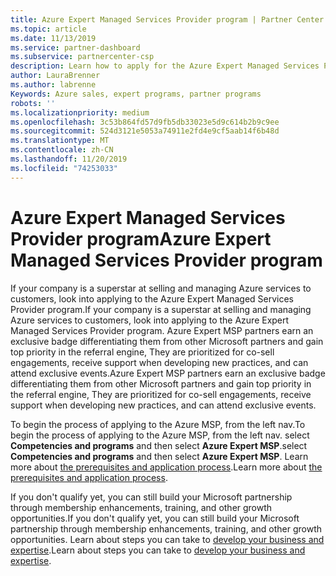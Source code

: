 ```yaml
---
title: Azure Expert Managed Services Provider program | Partner Center
ms.topic: article
ms.date: 11/13/2019
ms.service: partner-dashboard
ms.subservice: partnercenter-csp
description: Learn how to apply for the Azure Expert Managed Services Provider program, Azure Expert MSP.
author: LauraBrenner
ms.author: labrenne
Keywords: Azure sales, expert programs, partner programs
robots: ''
ms.localizationpriority: medium
ms.openlocfilehash: 3c53b864fd57d9fb5db33023e5d9c614b2b9c9ee
ms.sourcegitcommit: 524d3121e5053a74911e2fd4e9cf5aab14f6b48d
ms.translationtype: MT
ms.contentlocale: zh-CN
ms.lasthandoff: 11/20/2019
ms.locfileid: "74253033"
---
```

# <a name="azure-expert-managed-services-provider-program"></a><span data-ttu-id="ace7d-104">Azure Expert Managed Services Provider program</span><span class="sxs-lookup"><span data-stu-id="ace7d-104">Azure Expert Managed Services Provider program</span></span>


<span data-ttu-id="ace7d-105">If your company is a superstar at selling and managing Azure services to customers, look into applying to the Azure Expert Managed Services Provider program.</span><span class="sxs-lookup"><span data-stu-id="ace7d-105">If your company is a superstar at selling and managing Azure services to customers, look into applying to the Azure Expert Managed Services Provider program.</span></span> <span data-ttu-id="ace7d-106">Azure Expert MSP partners earn an exclusive badge differentiating them from other Microsoft partners and gain top priority in the referral engine, They are prioritized for co-sell engagements, receive support when developing new practices, and can attend exclusive events.</span><span class="sxs-lookup"><span data-stu-id="ace7d-106">Azure Expert MSP partners earn an exclusive badge differentiating them from other Microsoft partners and gain top priority in the referral engine, They are prioritized for co-sell engagements, receive support when developing new practices, and can attend exclusive events.</span></span>

<span data-ttu-id="ace7d-107">To begin the process of applying to the Azure MSP, from the left nav.</span><span class="sxs-lookup"><span data-stu-id="ace7d-107">To begin the process of applying to the Azure MSP, from the left nav.</span></span> <span data-ttu-id="ace7d-108">select **Competencies and programs** and then select **Azure Expert MSP**.</span><span class="sxs-lookup"><span data-stu-id="ace7d-108">select **Competencies and programs** and then select **Azure Expert MSP**.</span></span> <span data-ttu-id="ace7d-109">Learn more about [the prerequisites and application process](https://partner.microsoft.com/membership/azure-expert-msp).</span><span class="sxs-lookup"><span data-stu-id="ace7d-109">Learn more about [the prerequisites and application process](https://partner.microsoft.com/membership/azure-expert-msp).</span></span> 

<span data-ttu-id="ace7d-110">If you don't qualify yet, you can still build your Microsoft partnership through membership enhancements, training, and other growth opportunities.</span><span class="sxs-lookup"><span data-stu-id="ace7d-110">If you don't qualify yet, you can still build your Microsoft partnership through membership enhancements, training, and other growth opportunities.</span></span>
<span data-ttu-id="ace7d-111">Learn about steps you can take to [develop your business and expertise](https://partner.microsoft.com/membership/azure-expert-msp).</span><span class="sxs-lookup"><span data-stu-id="ace7d-111">Learn about steps you can take to [develop your business and expertise](https://partner.microsoft.com/membership/azure-expert-msp).</span></span>

